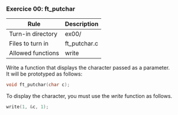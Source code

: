 ### Exercice 00: ft_putchar

| Rule              | Description  |
| ----------------- | ------------ |
| Turn-in directory | ex00/        |
| Files to turn in  | ft_putchar.c |
| Allowed functions | write        |

Write a function that displays the character passed as a parameter.
<br>
It will be prototyped as follows:
```c
void ft_putchar(char c);
```
To display the character, you must use the _write_ function as follows.
```c
write(1, &c, 1);
```
